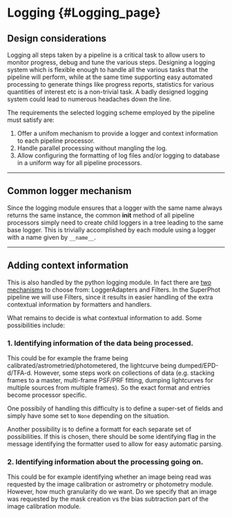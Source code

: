 Logging {#Logging_page}
=======

## Design considerations

Logging all steps taken by a pipeline is a critical task to allow users to
monitor progress, debug and tune the various steps. Designing a logging system
which is flexible enough to handle all the various tasks that the pipeline will
perform, while at the same time supporting easy automated processing to generate
things like progress reports, statistics for various quantities of interest etc
is a non-trivial task. A badly designed logging system could lead to numerous
headaches down the line.

The requirements the selected logging scheme employed by the pipeline must
satisfy are:
  1. Offer a unifom mechanism to provide a logger and context information to each
     pipeline processor.
  2. Handle parallel processing without mangling the log.
  3. Allow configuring the formatting of log files and/or logging to database
     in a uniform way for all pipeline processors.


--------------------------------------------------------------------------------
## Common logger mechanism

Since the logging module ensures that a logger with the same name always returns
the same instance, the common __init__ method of all pipeline processors simply
need to create child loggers in a tree leading to the same base logger. This is
trivially accomplished by each module using a logger with a name given by
`__name__`.

--------------------------------------------------------------------------------
## Adding context information

This is also handled by the python logging module. In fact there are [two
mechanisms](https://docs.python.org/3/howto/logging-cookbook.html#context-info)
to choose from: LoggerAdapters and Filters. In the SuperPhot pipeline we will
use Filters, since it results in easier handling of the extra contextual
information by formatters and handlers.

What remains to decide is what contextual information to add. Some possibilities
include:

### 1. Identifying information of the data being processed.

This could be for example the frame being calibrated/astrometried/photometered,
the lightcurve being dumped/EPD-d/TFA-d. However, some steps work on collections
of data (e.g. stacking frames to a master, multi-frame PSF/PRF fitting, dumping
lightcurves for multiple sources from multiple frames). So the exact format and
entries become processor specific.

One possibily of handling this difficulty is to define a super-set of fields and
simply have some set to `None` depending on the situation.

Another possibility is to define a formatt for each separate set of
possibilities. If this is chosen, there should be some identifying flag in the
message identifying the formatter used to allow for easy automatic parsing.

### 2. Identifying information about the processing going on.

This could be for example identifying whether an image being read was requested
by the image calibration or astrometry or photometry module. However, how much
granularity do we want. Do we specify that an image was requested by the mask
creation vs the bias subtraction part of the image calibration module.
